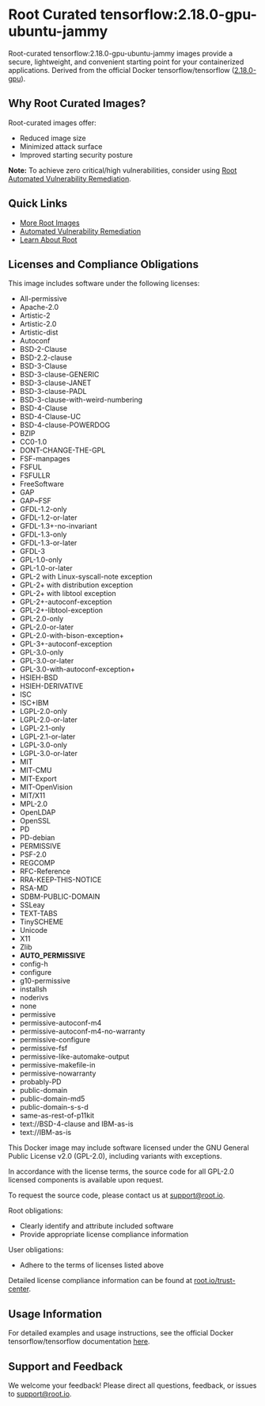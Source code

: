 # Root Curated tensorflow:2.18.0-gpu-ubuntu-jammy

Root-curated tensorflow:2.18.0-gpu-ubuntu-jammy images provide a secure, lightweight, and convenient starting point for your containerized applications. Derived from the official Docker tensorflow/tensorflow ([2.18.0-gpu](https://hub.docker.com/layers/tensorflow/tensorflow/2.18.0-gpu/images/sha256-1f16fbd9be8bb84891de12533e332bbd500511caeb5cf4db501dbe39d422f9c7)).

## Why Root Curated Images?
Root-curated images offer:
- Reduced image size
- Minimized attack surface
- Improved starting security posture

**Note:** To achieve zero critical/high vulnerabilities, consider using [Root Automated Vulnerability Remediation](https://app.root.io).

## Quick Links
- [More Root Images](https://images.root.io)
- [Automated Vulnerability Remediation](https://app.root.io)
- [Learn About Root](https://www.root.io)

## Licenses and Compliance Obligations
This image includes software under the following licenses:
- All-permissive
- Apache-2.0
- Artistic-2
- Artistic-2.0
- Artistic-dist
- Autoconf
- BSD-2-Clause
- BSD-2.2-clause
- BSD-3-Clause
- BSD-3-clause-GENERIC
- BSD-3-clause-JANET
- BSD-3-clause-PADL
- BSD-3-clause-with-weird-numbering
- BSD-4-Clause
- BSD-4-Clause-UC
- BSD-4-clause-POWERDOG
- BZIP
- CC0-1.0
- DONT-CHANGE-THE-GPL
- FSF-manpages
- FSFUL
- FSFULLR
- FreeSoftware
- GAP
- GAP~FSF
- GFDL-1.2-only
- GFDL-1.2-or-later
- GFDL-1.3+-no-invariant
- GFDL-1.3-only
- GFDL-1.3-or-later
- GFDL-3
- GPL-1.0-only
- GPL-1.0-or-later
- GPL-2 with Linux-syscall-note exception
- GPL-2+ with distribution exception
- GPL-2+ with libtool exception
- GPL-2+-autoconf-exception
- GPL-2+-libtool-exception
- GPL-2.0-only
- GPL-2.0-or-later
- GPL-2.0-with-bison-exception+
- GPL-3+-autoconf-exception
- GPL-3.0-only
- GPL-3.0-or-later
- GPL-3.0-with-autoconf-exception+
- HSIEH-BSD
- HSIEH-DERIVATIVE
- ISC
- ISC+IBM
- LGPL-2.0-only
- LGPL-2.0-or-later
- LGPL-2.1-only
- LGPL-2.1-or-later
- LGPL-3.0-only
- LGPL-3.0-or-later
- MIT
- MIT-CMU
- MIT-Export
- MIT-OpenVision
- MIT/X11
- MPL-2.0
- OpenLDAP
- OpenSSL
- PD
- PD-debian
- PERMISSIVE
- PSF-2.0
- REGCOMP
- RFC-Reference
- RRA-KEEP-THIS-NOTICE
- RSA-MD
- SDBM-PUBLIC-DOMAIN
- SSLeay
- TEXT-TABS
- TinySCHEME
- Unicode
- X11
- Zlib
- __AUTO_PERMISSIVE__
- config-h
- configure
- g10-permissive
- installsh
- noderivs
- none
- permissive
- permissive-autoconf-m4
- permissive-autoconf-m4-no-warranty
- permissive-configure
- permissive-fsf
- permissive-like-automake-output
- permissive-makefile-in
- permissive-nowarranty
- probably-PD
- public-domain
- public-domain-md5
- public-domain-s-s-d
- same-as-rest-of-p11kit
- text://BSD-4-clause and IBM-as-is
- text://IBM-as-is

This Docker image may include software licensed under the GNU General Public License v2.0 (GPL-2.0), including variants with exceptions.

In accordance with the license terms, the source code for all GPL-2.0 licensed components is available upon request.

To request the source code, please contact us at [support@root.io](mailto:support@root.io).

Root obligations:
- Clearly identify and attribute included software
- Provide appropriate license compliance information

User obligations:
- Adhere to the terms of licenses listed above

Detailed license compliance information can be found at [root.io/trust-center](https://root.io/trust-center).


## Usage Information
For detailed examples and usage instructions, see the official Docker tensorflow/tensorflow documentation [here](https://hub.docker.com/r/tensorflow/tensorflow).

## Support and Feedback
We welcome your feedback! Please direct all questions, feedback, or issues to [support@root.io](mailto:support@root.io).